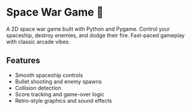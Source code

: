 # Space War Game 🚀

A 2D space war game built with Python and Pygame. Control your spaceship, destroy enemies, and dodge their fire. Fast-paced gameplay with classic arcade vibes.

## Features

- Smooth spaceship controls
- Bullet shooting and enemy spawns
- Collision detection
- Score tracking and game-over logic
- Retro-style graphics and sound effects
